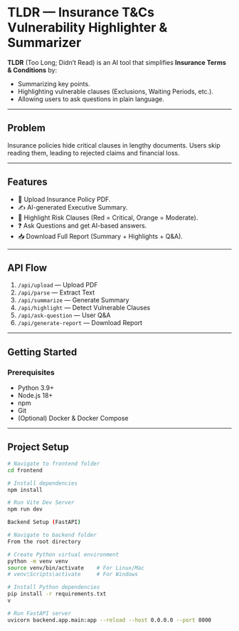 # TLDR — Insurance T&Cs Vulnerability Highlighter & Summarizer

**TLDR** (Too Long; Didn’t Read) is an AI tool that simplifies **Insurance Terms & Conditions** by:
- Summarizing key points.
- Highlighting vulnerable clauses (Exclusions, Waiting Periods, etc.).
- Allowing users to ask questions in plain language.

---

## Problem
Insurance policies hide critical clauses in lengthy documents. Users skip reading them, leading to rejected claims and financial loss.

---

## Features
- 📄 Upload Insurance Policy PDF.
- ✍️ AI-generated Executive Summary.
- 🚨 Highlight Risk Clauses (Red = Critical, Orange = Moderate).
- ❓ Ask Questions and get AI-based answers.
- 📥 Download Full Report (Summary + Highlights + Q&A).

---

## API Flow
1. `/api/upload` — Upload PDF
2. `/api/parse` — Extract Text
3. `/api/summarize` — Generate Summary
4. `/api/highlight` — Detect Vulnerable Clauses
5. `/api/ask-question` — User Q&A
6. `/api/generate-report` — Download Report

---

## Getting Started

### Prerequisites
- Python 3.9+
- Node.js 18+
- npm
- Git
- (Optional) Docker & Docker Compose

---


## Project Setup

```bash
# Navigate to frontend folder
cd frontend

# Install dependencies
npm install

# Run Vite Dev Server
npm run dev

Backend Setup (FastAPI)

# Navigate to backend folder
From the root directory

# Create Python virtual environment
python -m venv venv
source venv/bin/activate    # For Linux/Mac
# venv\Scripts\activate     # For Windows

# Install Python dependencies
pip install -r requirements.txt
v 

# Run FastAPI server
uvicorn backend.app.main:app --reload --host 0.0.0.0 --port 8000

